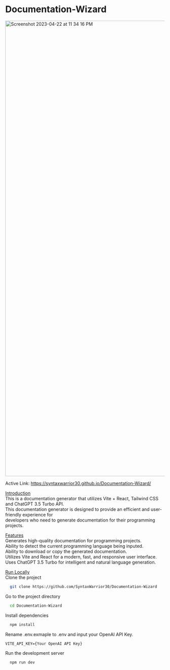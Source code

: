 # Documentation-Wizard

<img width="1438" alt="Screenshot 2023-04-22 at 11 34 16 PM" src="https://user-images.githubusercontent.com/49298134/233820116-71e82dc0-2124-47ba-b399-cd7eb836252f.png">

Active Link: https://syntaxwarrior30.github.io/Documentation-Wizard/

<ins>Introduction</ins> </br>
This is a documentation generator that utilizes Vite + React, Tailwind CSS and ChatGPT 3.5 Turbo API. </br>
This documentation generator is designed to provide an efficient and user-friendly experience for </br>
developers who need to generate documentation for their programming projects.

<ins>Features</ins> </br>
Generates high-quality documentation for programming projects. </br>
Ability to detect the current programming language being inputed. </br>
Ability to download or copy the generated documentation. </br>
Utilizes Vite and React for a modern, fast, and responsive user interface. </br>
Uses ChatGPT 3.5 Turbo for intelligent and natural language generation. </br>

<ins>Run Locally</ins> </br>
Clone the project
```bash
  git clone https://github.com/SyntaxWarrior30/Documentation-Wizard
```
Go to the project directory
```bash
  cd Documentation-Wizard
```
Install dependencies
```bash
  npm install
```
Rename .env.exmaple to .env and input your OpenAI API Key. </br>
```
VITE_API_KEY={Your OpenAI API Key}
```
Run the development server
```bash
  npm run dev
```

